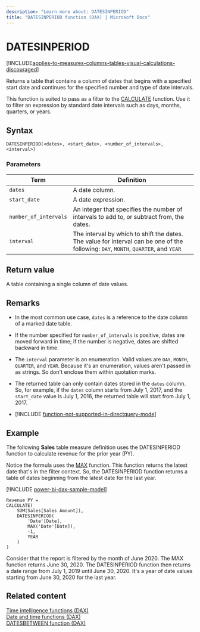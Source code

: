 ```yaml
---
description: "Learn more about: DATESINPERIOD"
title: "DATESINPERIOD function (DAX) | Microsoft Docs"
---
```

# DATESINPERIOD

[!INCLUDE[applies-to-measures-columns-tables-visual-calculations-discouraged](includes/applies-to-measures-columns-tables-visual-calculations-discouraged.md)]

Returns a table that contains a column of dates that begins with a specified start date and continues for the specified number and type of date intervals.

This function is suited to pass as a filter to the [CALCULATE](calculate-function-dax.md) function. Use it to filter an expression by standard date intervals such as days, months, quarters, or years.

## Syntax

```dax
DATESINPERIOD(<dates>, <start_date>, <number_of_intervals>, <interval>)
```

### Parameters

|Term|Definition|
|--------|--------------|
|`dates`|A date column.|
|`start_date`|A date expression.|
|`number_of_intervals`|An integer that specifies the number of intervals to add to, or subtract from, the dates.|
|`interval`|The interval by which to shift the dates. The value for interval can be one of the following: `DAY`, `MONTH`, `QUARTER`, and `YEAR`|

## Return value

A table containing a single column of date values.

## Remarks

- In the most common use case, `dates` is a reference to the date column of a marked date table.

- If the number specified for `number_of_intervals` is positive, dates are moved forward in time; if the number is negative, dates are shifted backward in time.

- The `interval` parameter is an enumeration. Valid values are `DAY`, `MONTH`, `QUARTER`, and `YEAR`. Because it's an enumeration, values aren't passed in as strings. So don't enclose them within quotation marks.

- The returned table can only contain dates stored in the `dates` column. So, for example, if the `dates` column starts from July 1, 2017, and the `start_date` value is July 1, 2016, the returned table will start from July 1, 2017.

- [!INCLUDE [function-not-supported-in-directquery-mode](includes/function-not-supported-in-directquery-mode.md)]

## Example

The following **Sales** table measure definition uses the DATESINPERIOD function to calculate revenue for the prior year (PY).

Notice the formula uses the [MAX](max-function-dax.md) function. This function returns the latest date that's in the filter context. So, the DATESINPERIOD function returns a table of dates beginning from the latest date for the last year.

[!INCLUDE [power-bi-dax-sample-model](includes/power-bi-dax-sample-model.md)]

```dax
Revenue PY =
CALCULATE(
    SUM(Sales[Sales Amount]),
    DATESINPERIOD(
        'Date'[Date],
        MAX('Date'[Date]),
        -1,
        YEAR
    )
)
```

Consider that the report is filtered by the month of June 2020. The MAX function returns June 30, 2020. The DATESINPERIOD function then returns a date range from July 1, 2019 until June 30, 2020. It's a year of date values starting from June 30, 2020 for the last year.

## Related content

[Time intelligence functions (DAX)](time-intelligence-functions-dax.md)  
[Date and time functions (DAX)](date-and-time-functions-dax.md)  
[DATESBETWEEN function (DAX)](datesbetween-function-dax.md)  
